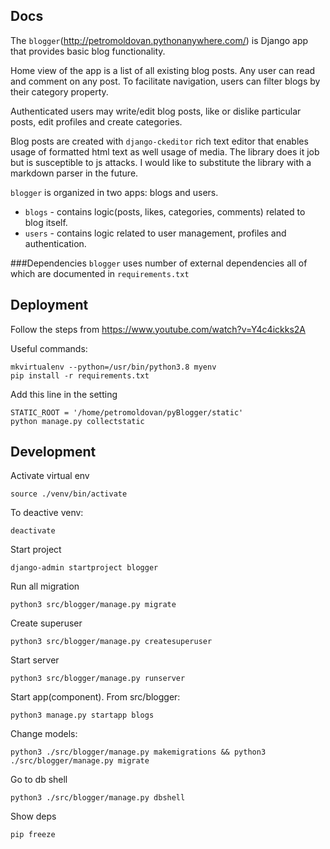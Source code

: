 
Docs
---------------
The `blogger`(http://petromoldovan.pythonanywhere.com/) is Django app that provides basic blog functionality.

Home view of the app is a list of all existing blog posts. Any user can read and comment on 
any post. To facilitate navigation, users can filter blogs by their category property.

Authenticated users may write/edit blog posts, like or dislike particular posts, edit 
profiles and create categories.

Blog posts are created with `django-ckeditor` rich text editor that enables usage of formatted
html text as well usage of media. The library does it job but is susceptible to js attacks. 
I would like to substitute the library with a markdown parser in the future. 

`blogger` is organized in two apps: blogs and users.
- `blogs` - contains logic(posts, likes, categories, comments) related to blog itself.
- `users` - contains logic related to user management, profiles and authentication. 

###Dependencies
`blogger` uses number of external dependencies all of which are documented in `requirements.txt`

Deployment
---------------
Follow the steps from
https://www.youtube.com/watch?v=Y4c4ickks2A

Useful commands:
```
mkvirtualenv --python=/usr/bin/python3.8 myenv
pip install -r requirements.txt
```

Add this line in the setting
```
STATIC_ROOT = '/home/petromoldovan/pyBlogger/static'
python manage.py collectstatic 
```

Development
---------------

Activate virtual env
```
source ./venv/bin/activate
```
To deactive venv:
```
deactivate
```

Start project
```
django-admin startproject blogger
```

Run all migration
```
python3 src/blogger/manage.py migrate
```

Create superuser
```
python3 src/blogger/manage.py createsuperuser
```

Start server
```
python3 src/blogger/manage.py runserver
```

Start app(component).
From src/blogger:
```
python3 manage.py startapp blogs
```

Change models:
```
python3 ./src/blogger/manage.py makemigrations && python3 ./src/blogger/manage.py migrate
```

Go to db shell
```
python3 ./src/blogger/manage.py dbshell
```

Show deps
```
pip freeze
```